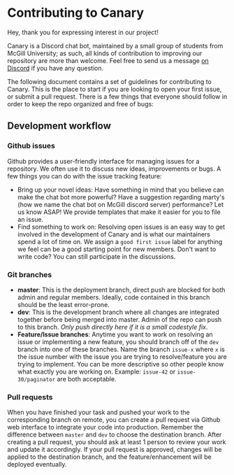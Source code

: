 # Contributing to Canary

Hey, thank you for expressing interest in our project!

Canary is a Discord chat bot, maintained by a small group of students from McGill University; as such, all kinds of contribution to improving our repository are more than welcome. Feel free to send us a message [on Discord](https://discordapp.com/invite/HDHvv58) if you have any question.

The following document contains a set of guidelines for contributing to Canary. This is the place to start if you are looking to open your first issue, or submit a pull request. There is a few things that everyone should follow in order to keep the repo organized and free of bugs:

## Development workflow

### Github issues

Github provides a user-friendly interface for managing issues for a repository. We often use it to discuss new ideas, improvements or bugs. A few things you can do with the issue tracking feature:
- Bring up your novel ideas: Have something in mind that you believe can make the chat bot more powerful? Have a suggestion regarding marty's (how we name the chat bot on McGill discord server) performance? Let us know ASAP! We provide templates that make it easier for you to file an issue.
- Find something to work on: Resolving open issues is an easy way to get involved in the development of Canary and is what our maintainers spend a lot of time on. We assign a `good first issue` label for anything we feel can be a good starting point for new members. Don't want to write code? You can still participate in the discussions.

### Git branches

- **master**: This is the deployment branch, direct push are blocked for both admin and regular members. Ideally, code contained in this branch should be the least error-prone.
- **dev**: This is the development branch where all changes are integrated together before being merged into master. Admin of the repo can push to this branch. *Only push directly here if it is a small codestyle fix*.
- **Feature/Issue branches**: Anytime you want to work on resolving an issue or implementing a new feature, you should branch off of the `dev` branch into one of these branches. Name the branch `issue-x` where `x` is the issue number with the issue you are trying to resolve/feature you are trying to implement. You can be more descriptive so other people know what exactly you are working on. Example: `issue-42` or `issue-30/paginator` are both acceptable.

### Pull requests

When you have finished your task and pushed your work to the corresponding branch on remote, you can create a pull request via Github web interface to integrate your code into production. Remember the difference between `master` and `dev` to choose the destination branch. After creating a pull request, you should ask at least 1 person to review your work and update it accordingly. If your pull request is approved, changes will be applied to the destination branch, and the feature/enhancement will be deployed eventually.

